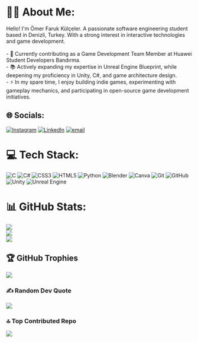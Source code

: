 # 🧑‍💻 About Me:
Hello! I'm Ömer Faruk Külçeler. A passionate software engineering student based in Denizli, Turkey. With a strong interest in interactive technologies and game development.<br><br>- 🔭 Currently contributing as a Game Development Team Member at Huawei Student Developers Bandırma.<br>- 📚 Actively expanding my expertise in Unreal Engine Blueprint, while deepening my proficiency in Unity, C#, and game architecture design.<br>- ⚡ In my spare time, I enjoy building indie games, experimenting with gameplay mechanics, and participating in open-source game development initiatives.


## 🌐 Socials:
[![Instagram](https://img.shields.io/badge/Instagram-%23E4405F.svg?logo=Instagram&logoColor=white)](https://instagram.com/https://www.instagram.com/omerklclr/) [![LinkedIn](https://img.shields.io/badge/LinkedIn-%230077B5.svg?logo=linkedin&logoColor=white)](https://linkedin.com/in/https://www.linkedin.com/in/ömer-faruk-külçeler-b41521295/) [![email](https://img.shields.io/badge/Email-D14836?logo=gmail&logoColor=white)](mailto:omerkulceler@gmail.com) 

# 💻 Tech Stack:
![C](https://img.shields.io/badge/c-%2300599C.svg?style=for-the-badge&logo=c&logoColor=white) ![C#](https://img.shields.io/badge/c%23-%23239120.svg?style=for-the-badge&logo=csharp&logoColor=white) ![CSS3](https://img.shields.io/badge/css3-%231572B6.svg?style=for-the-badge&logo=css3&logoColor=white) ![HTML5](https://img.shields.io/badge/html5-%23E34F26.svg?style=for-the-badge&logo=html5&logoColor=white) ![Python](https://img.shields.io/badge/python-3670A0?style=for-the-badge&logo=python&logoColor=ffdd54) ![Blender](https://img.shields.io/badge/blender-%23F5792A.svg?style=for-the-badge&logo=blender&logoColor=white) ![Canva](https://img.shields.io/badge/Canva-%2300C4CC.svg?style=for-the-badge&logo=Canva&logoColor=white) ![Git](https://img.shields.io/badge/git-%23F05033.svg?style=for-the-badge&logo=git&logoColor=white) ![GitHub](https://img.shields.io/badge/github-%23121011.svg?style=for-the-badge&logo=github&logoColor=white) ![Unity](https://img.shields.io/badge/unity-%23000000.svg?style=for-the-badge&logo=unity&logoColor=white) ![Unreal Engine](https://img.shields.io/badge/unrealengine-%23313131.svg?style=for-the-badge&logo=unrealengine&logoColor=white)
# 📊 GitHub Stats:
![](https://github-readme-stats.vercel.app/api?username=omerkulceler&theme=dark&hide_border=false&include_all_commits=false&count_private=false)<br/>
![](https://nirzak-streak-stats.vercel.app/?user=omerkulceler&theme=dark&hide_border=false)<br/>
![](https://github-readme-stats.vercel.app/api/top-langs/?username=omerkulceler&theme=dark&hide_border=false&include_all_commits=false&count_private=false&layout=compact)

## 🏆 GitHub Trophies
![](https://github-profile-trophy.vercel.app/?username=omerkulceler&theme=gruvbox&no-frame=false&no-bg=false&margin-w=4)

### ✍️ Random Dev Quote
![](https://quotes-github-readme.vercel.app/api?type=horizontal&theme=gruvbox)

### 🔝 Top Contributed Repo
![](https://github-contributor-stats.vercel.app/api?username=omerkulceler&limit=5&theme=dark&combine_all_yearly_contributions=true)

<!-- Proudly created with GPRM ( https://gprm.itsvg.in ) -->
